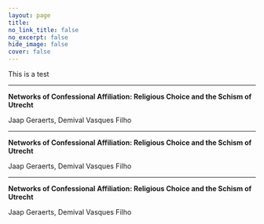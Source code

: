 ```yaml
---
layout: page
title: 
no_link_title: false 
no_excerpt: false 
hide_image: false
cover: false
---
```


This is a test

<script type='text/javascript' src='https://d1bxh8uas1mnw7.cloudfront.net/assets/embed.js'></script>

***

**Networks of Confessional Affiliation: Religious Choice and the Schism of Utrecht**

Jaap Geraerts, Demival Vasques Filho

<div class='altmetric-embed' data-badge-type='bar' data-badge-popover='right' data-doi="10.1093/isq/sqae073"></div>

***

**Networks of Confessional Affiliation: Religious Choice and the Schism of Utrecht**

Jaap Geraerts, Demival Vasques Filho

<div class='altmetric-embed' data-badge-type='bar' data-badge-popover='right' data-doi="10.1080/23311983.2016.1171458"></div>

***

**Networks of Confessional Affiliation: Religious Choice and the Schism of Utrecht**

Jaap Geraerts, Demival Vasques Filho

<div class='altmetric-embed' data-badge-type='bar' data-badge-popover='right' data-doi="10.5281/zenodo.5083036"></div>


<div class='altmetric-embed' data-badge-type='donut' data-badge-popover='right' data-doi="10.5281/zenodo.4065429"></div>

<div class='altmetric-embed' data-badge-type='donut' data-badge-popover='right' data-doi="10.5281/zenodo.1478505"></div>

<div class='altmetric-embed' data-badge-type='bar' data-badge-popover='right' data-doi="10.5281/zenodo.4745006"></div>

<div class='altmetric-embed' data-badge-type='bar' data-badge-popover='right' data-doi="10.5281/zenodo.4745005"></div>




